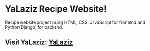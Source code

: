 # YaLaziz Recipe Website!
Recipe website project using HTML, CSS, JavaScript for frontend and Python(Django) for backend.

## Visit YaLaziz: [YaLaziz](https://daniel-sameh.github.io/YaLaziz/HTML/index.html)


